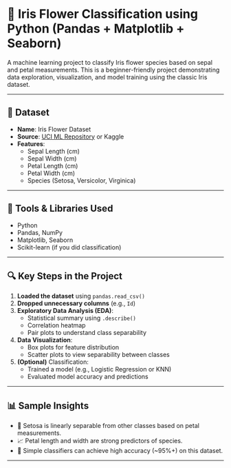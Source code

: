 # 🌸 Iris Flower Classification using Python (Pandas + Matplotlib + Seaborn)

A machine learning project to classify Iris flower species based on sepal and petal measurements. This is a beginner-friendly project demonstrating data exploration, visualization, and model training using the classic Iris dataset.

---

## 📁 Dataset

- **Name**: Iris Flower Dataset
- **Source**: [UCI ML Repository](https://archive.ics.uci.edu/ml/datasets/iris) or Kaggle
- **Features**:
  - Sepal Length (cm)
  - Sepal Width (cm)
  - Petal Length (cm)
  - Petal Width (cm)
  - Species (Setosa, Versicolor, Virginica)

---

## 🧰 Tools & Libraries Used

- Python
- Pandas, NumPy
- Matplotlib, Seaborn
- Scikit-learn (if you did classification)

---

## 🔍 Key Steps in the Project

1. **Loaded the dataset** using `pandas.read_csv()`
2. **Dropped unnecessary columns** (e.g., `Id`)
3. **Exploratory Data Analysis (EDA)**:
   - Statistical summary using `.describe()`
   - Correlation heatmap
   - Pair plots to understand class separability
4. **Data Visualization**:
   - Box plots for feature distribution
   - Scatter plots to view separability between classes
5. **(Optional)** Classification:
   - Trained a model (e.g., Logistic Regression or KNN)
   - Evaluated model accuracy and predictions

---

## 📊 Sample Insights

- 🌸 Setosa is linearly separable from other classes based on petal measurements.
- 📈 Petal length and width are strong predictors of species.
- 🧪 Simple classifiers can achieve high accuracy (~95%+) on this dataset.

---
